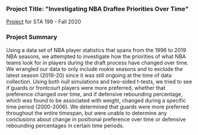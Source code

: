 ### Project Title: "Investigating NBA Draftee Priorities Over Time"

[Project](https://github.com/sta199-fa20-002/project-free-ducks) for STA 199 - Fall 2020

### Project Summary

Using a data set of NBA player statistics that spans from the 1996 to 2019 NBA seasons, we attempted to investigate how the priorities of what NBA teams look for in players during the draft process have changed over time. We wrangled our data to only include rookie seasons and to exclude the latest season (2019-20) since it was still ongoing at the time of data collection. Using both null simulations and two-sided t-tests, we tried to see if guards or frontcourt players were more preferred, whether that preference changed over time, and if defensive rebounding percentage, which was found to be associated with weight, changed during a specific time period (2000-2006). We determined that guards were more preferred throughout the entire timespan, but were unable to determine any conclusions about change in positional preference over time or defensive rebounding percentages in certain time periods. 